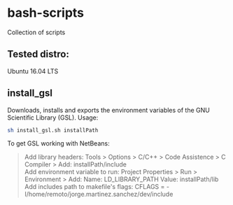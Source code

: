 # bash-scripts
Collection of scripts

## Tested distro:
Ubuntu 16.04 LTS

## install_gsl
Downloads, installs and exports the environment variables of the GNU Scientific Library (GSL). Usage: <br/>
```bash
sh install_gsl.sh installPath
```
To get GSL working with NetBeans: <br/>
> Add library headers: Tools > Options > C/C++ > Code Assistence > C Compiler > Add: installPath/include <br/>
> Add environment variable to run: Project Properties > Run > Environment > Add: Name: LD_LIBRARY_PATH	Value: installPath/lib <br/>
> Add includes path to makefile's flags: CFLAGS = -I/home/remoto/jorge.martinez.sanchez/dev/include <br/>
